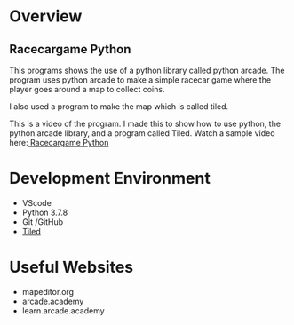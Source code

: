 # Overview

## Racecargame Python

This programs shows the use of a python library called python arcade. The program uses python arcade to make a simple racecar game where the player goes around a map to collect coins.

I also used a program to make the map which is called tiled.

This is a video of the program. I made this to show how to use python, the python arcade library, and a program called Tiled.
Watch a sample video here:[ Racecargame Python](https://youtu.be/8312z1LufG8)


# Development Environment

* VScode
* Python 3.7.8
* Git /GitHub
* [Tiled](https://www.mapeditor.org/)


# Useful Websites
* mapeditor.org
* arcade.academy
* learn.arcade.academy



